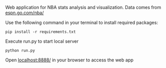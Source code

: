 Web application for NBA stats analysis and visualization.
Data comes from [espn.go.com/nba/](http://espn.go.com/nba/)

Use the following command in your terminal to install required packages:

    pip install -r requirements.txt

Execute run.py to start local server

    python run.py

Open [localhost:8888/](localhost:8888/) in your browser to access the web app